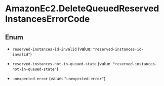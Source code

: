# AmazonEc2.DeleteQueuedReservedInstancesErrorCode

## Enum


* `reserved-instances-id-invalid` (value: `"reserved-instances-id-invalid"`)

* `reserved-instances-not-in-queued-state` (value: `"reserved-instances-not-in-queued-state"`)

* `unexpected-error` (value: `"unexpected-error"`)


